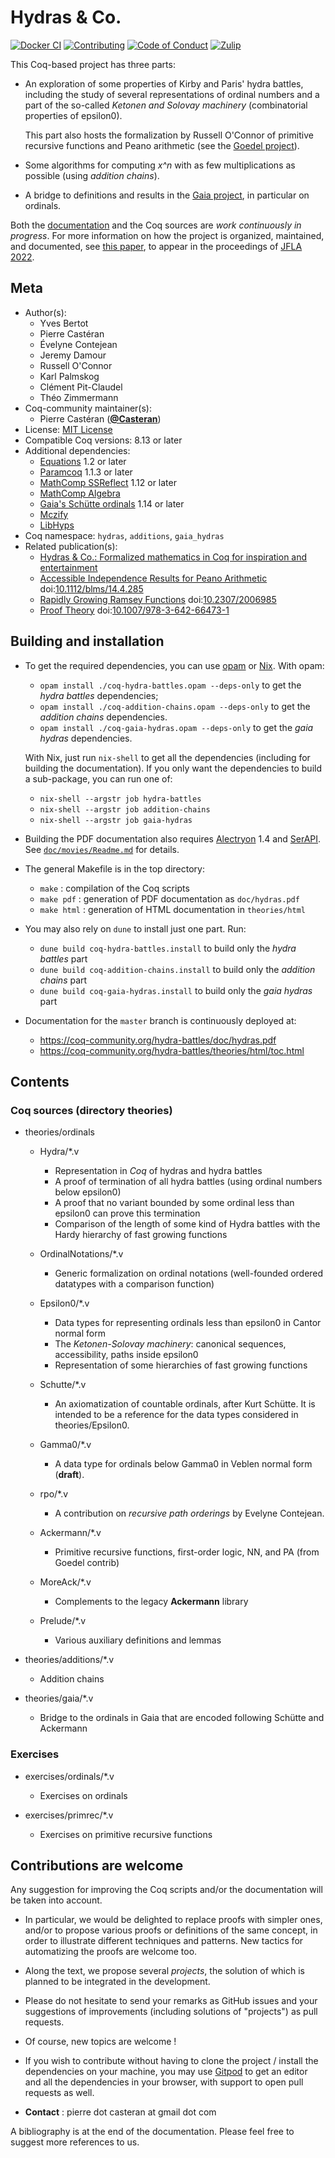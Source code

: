 # Hydras & Co.

[![Docker CI][docker-action-shield]][docker-action-link]
[![Contributing][contributing-shield]][contributing-link]
[![Code of Conduct][conduct-shield]][conduct-link]
[![Zulip][zulip-shield]][zulip-link]

[docker-action-shield]: https://github.com/coq-community/hydra-battles/workflows/Docker%20CI/badge.svg?branch=master
[docker-action-link]: https://github.com/coq-community/hydra-battles/actions?query=workflow:"Docker%20CI"

[contributing-shield]: https://img.shields.io/badge/contributions-welcome-%23f7931e.svg
[contributing-link]: https://github.com/coq-community/hydra-battles#contributions-are-welcome

[conduct-shield]: https://img.shields.io/badge/%E2%9D%A4-code%20of%20conduct-%23f15a24.svg
[conduct-link]: https://github.com/coq-community/manifesto/blob/master/CODE_OF_CONDUCT.md

[zulip-shield]: https://img.shields.io/badge/chat-on%20zulip-%23c1272d.svg
[zulip-link]: https://coq.zulipchat.com/#narrow/stream/237663-coq-community-devs.20.26.20users



This Coq-based project has three parts:

- An exploration of some properties of Kirby and Paris' hydra
  battles, including the study of several representations of
  ordinal numbers and a part of the so-called _Ketonen and Solovay
  machinery_ (combinatorial properties of epsilon0).

  This part also hosts the formalization by Russell O'Connor of
  primitive recursive functions and Peano arithmetic (see the
  [Goedel project](https://github.com/coq-community/goedel)).

- Some algorithms for computing _x^n_ with as few multiplications as
  possible (using _addition chains_).

- A bridge to definitions and results in the
  [Gaia project](https://github.com/coq-community/gaia), in particular
  on ordinals.

Both the [documentation](https://coq-community.org/hydra-battles/doc/hydras.pdf)
and the Coq sources are _work continuously in progress_. For more information on
how the project is organized, maintained, and documented, see
[this paper](https://hal.archives-ouvertes.fr/hal-03404668), to appear
in the proceedings of [JFLA 2022](http://jfla.inria.fr/jfla2022.html).

## Meta

- Author(s):
  - Yves Bertot
  - Pierre Castéran
  - Évelyne Contejean
  - Jeremy Damour
  - Russell O'Connor
  - Karl Palmskog
  - Clément Pit-Claudel
  - Théo Zimmermann
- Coq-community maintainer(s):
  - Pierre Castéran ([**@Casteran**](https://github.com/Casteran))
- License: [MIT License](LICENSE)
- Compatible Coq versions: 8.13 or later
- Additional dependencies:
  - [Equations](https://github.com/mattam82/Coq-Equations) 1.2 or later
  - [Paramcoq](https://github.com/coq-community/paramcoq) 1.1.3 or later
  - [MathComp SSReflect](https://github.com/math-comp/math-comp) 1.12 or later
  - [MathComp Algebra](https://github.com/math-comp/math-comp)
  - [Gaia's Schütte ordinals](https://github.com/coq-community/gaia) 1.14 or later
  - [Mczify](https://github.com/math-comp/mczify)
  - [LibHyps](https://github.com/Matafou/LibHyps)
- Coq namespace: `hydras`, `additions`, `gaia_hydras`
- Related publication(s):
  - [Hydras & Co.: Formalized mathematics in Coq for inspiration and entertainment](https://hal.archives-ouvertes.fr/hal-03404668) 
  - [Accessible Independence Results for Peano Arithmetic](https://faculty.baruch.cuny.edu/lkirby/accessible_independence_results.pdf) doi:[10.1112/blms/14.4.285](https://doi.org/10.1112/blms/14.4.285)
  - [Rapidly Growing Ramsey Functions](https://www.jstor.org/stable/2006985) doi:[10.2307/2006985](https://doi.org/10.2307/2006985)
  - [Proof Theory](https://link.springer.com/book/10.1007/978-3-642-66473-1) doi:[10.1007/978-3-642-66473-1](https://doi.org/10.1007/978-3-642-66473-1)

## Building and installation

- To get the required dependencies, you can use [opam](https://opam.ocaml.org)
  or [Nix](https://nixos.org). With opam:
  - `opam install ./coq-hydra-battles.opam --deps-only` to get the _hydra battles_ dependencies;
  - `opam install ./coq-addition-chains.opam --deps-only` to get the _addition chains_ dependencies.
  - `opam install ./coq-gaia-hydras.opam --deps-only` to get the _gaia hydras_ dependencies.

  With Nix, just run `nix-shell` to get all the dependencies
  (including for building the documentation). If you only want the
  dependencies to build a sub-package, you can run one of:
  - `nix-shell --argstr job hydra-battles`
  - `nix-shell --argstr job addition-chains`
  - `nix-shell --argstr job gaia-hydras`

- Building the PDF documentation also requires
  [Alectryon](https://github.com/cpitclaudel/alectryon) 1.4
  and [SerAPI](https://github.com/ejgallego/coq-serapi).
  See [`doc/movies/Readme.md`](doc/movies/Readme.md) for details.

- The general Makefile is in the top directory:
  - `make` : compilation of the Coq scripts
  - `make pdf` : generation of PDF documentation as `doc/hydras.pdf`
  - `make html` : generation of HTML documentation in `theories/html`

- You may also rely on `dune` to install just one part. Run:
  - `dune build coq-hydra-battles.install` to build only the _hydra battles_ part
  - `dune build coq-addition-chains.install` to build only the _addition chains_ part
  - `dune build coq-gaia-hydras.install` to build only the _gaia hydras_ part

- Documentation for the `master` branch is continuously deployed at:
  - https://coq-community.org/hydra-battles/doc/hydras.pdf
  - https://coq-community.org/hydra-battles/theories/html/toc.html

## Contents

### Coq sources (directory theories)

- theories/ordinals

  - Hydra/*.v 
    - Representation in _Coq_ of hydras and hydra battles
    - A proof of termination of all hydra battles (using ordinal numbers below epsilon0)
    - A proof that no variant bounded by some ordinal less than epsilon0 can prove this termination
    - Comparison of the length of some kind of Hydra battles with the Hardy hierarchy of fast growing functions
    
  - OrdinalNotations/*.v
    - Generic formalization on ordinal notations (well-founded ordered datatypes with a comparison function)

  - Epsilon0/*.v
    - Data types for representing ordinals less than epsilon0 in Cantor normal form
    - The _Ketonen-Solovay machinery_: canonical sequences, accessibility, paths inside epsilon0
    - Representation of some hierarchies of fast growing functions

  - Schutte/*.v
    - An axiomatization of countable ordinals, after Kurt Schütte. It is intended to be a reference for the data types considered in theories/Epsilon0.

  - Gamma0/*.v
    - A data type for ordinals below Gamma0 in Veblen normal form (**draft**).

  - rpo/*.v
    - A contribution on _recursive path orderings_ by Evelyne Contejean.

  - Ackermann/*.v
    - Primitive recursive functions, first-order logic, NN, and PA (from Goedel contrib)

  - MoreAck/*.v
     - Complements to the legacy **Ackermann** library

  - Prelude/*.v
    - Various auxiliary definitions and lemmas

- theories/additions/*.v  
  - Addition chains

- theories/gaia/*.v
  - Bridge to the ordinals in Gaia that are encoded following Schütte and Ackermann

### Exercises

- exercises/ordinals/*.v
  - Exercises on ordinals

- exercises/primrec/*.v
  - Exercises on primitive recursive functions

## Contributions are welcome

Any suggestion for improving the Coq scripts and/or the documentation will be taken into account.

- In particular, we would be delighted to replace proofs with simpler ones, and/or to propose various proofs or definitions of the same concept, in order to illustrate different techniques and patterns. New tactics for automatizing the proofs are welcome too.

- Along the text, we propose several _projects_, the solution of which is planned to be integrated in the development.

- Please do not hesitate to send your remarks as GitHub issues and your suggestions of improvements (including solutions of "projects") as pull requests.
- Of course, new topics are welcome !

- If you wish to contribute without having to clone the project /
  install the dependencies on your machine, you may use
  [Gitpod](https://gitpod.io/#https://github.com/coq-community/hydra-battles/)
  to get an editor and all the dependencies in your browser, with
  support to open pull requests as well.

- __Contact__ : pierre dot casteran at gmail dot com

A bibliography is at the end of the documentation. Please feel free to suggest more references to us.
